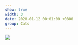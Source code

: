```yaml
---
show: true
width: 3
date: 2020-01-12 00:01:00 +0800
group: Cats
---
```

<div>
<!-- <a href="https://unsplash.com/photos/russian-blue-cat-standing-near-ceramic-vase-with-artificial-flowers-Vv45XEMJWZk" target="_blank"> -->
    <img src="{{ 'assets/images/photos/Sesshomaru.jpg' | relative_url }}" class="img-fluid rounded">

</div>
